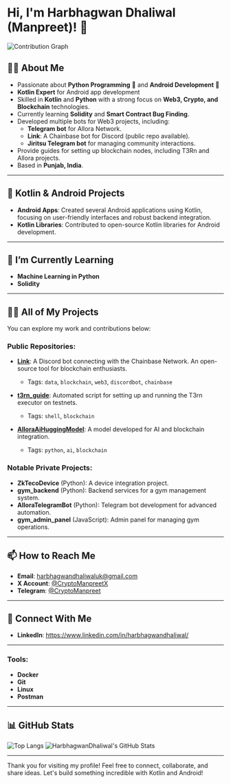 # Hi, I'm Harbhagwan Dhaliwal (Manpreet)! 👋

![Contribution Graph](https://raw.githubusercontent.com/HarbhagwanDhaliwal/HarbhagwanDhaliwal/output/github-contribution-grid-snake.svg)



## 👨‍💻 About Me
- Passionate about **Python Programming** 🐍 and **Android Development** 📱
- **Kotlin Expert** for Android app development
- Skilled in **Kotlin** and **Python** with a strong focus on **Web3, Crypto, and Blockchain** technologies.
- Currently learning **Solidity** and **Smart Contract Bug Finding**.
- Developed multiple bots for Web3 projects, including:
  - **Telegram bot** for Allora Network.
  - **Link**: A Chainbase bot for Discord (public repo available).
  - **Jiritsu Telegram bot** for managing community interactions.
- Provide guides for setting up blockchain nodes, including T3Rn and Allora projects.
- Based in **Punjab, India**.

---

## 📱 Kotlin & Android Projects
- **Android Apps**: Created several Android applications using Kotlin, focusing on user-friendly interfaces and robust backend integration.
- **Kotlin Libraries**: Contributed to open-source Kotlin libraries for Android development.

---

## 🌱 I’m Currently Learning
- **Machine Learning in Python**
- **Solidity**

---

## 👨‍💻 All of My Projects
You can explore my work and contributions below:

### Public Repositories:
- **[Link](https://github.com/HarbhagwanDhaliwal/Link)**: A Discord bot connecting with the Chainbase Network. An open-source tool for blockchain enthusiasts.
  - Tags: `data`, `blockchain`, `web3`, `discordbot`, `chainbase`  

- **[t3rn_guide](https://github.com/HarbhagwanDhaliwal/t3rn_guide)**: Automated script for setting up and running the T3rn executor on testnets.
  - Tags: `shell`, `blockchain`

- **[AlloraAiHuggingModel](https://github.com/HarbhagwanDhaliwal/AlloraAiHuggingModel)**: A model developed for AI and blockchain integration.
  - Tags: `python`, `ai`, `blockchain`

### Notable Private Projects:
- **ZkTecoDevice** (Python): A device integration project.
- **gym_backend** (Python): Backend services for a gym management system.
- **AlloraTelegramBot** (Python): Telegram bot development for advanced automation.
- **gym_admin_panel** (JavaScript): Admin panel for managing gym operations.

---

## 📫 How to Reach Me
- **Email**: harbhagwandhaliwaluk@gmail.com
- **X Account**: [@CryptoManpreetX](https://x.com/CryptoManpreetX)
- **Telegram**: [@CryptoManpreet](https://t.me/CryptoManpreet)

---

## 🤝 Connect With Me
- **LinkedIn**: https://www.linkedin.com/in/harbhagwandhaliwal/

---

### Tools:
- **Docker**
- **Git**
- **Linux**
- **Postman**

---

## 📊 GitHub Stats
![Top Langs](https://github-readme-stats.vercel.app/api/top-langs/?username=HarbhagwanDhaliwal&layout=compact&theme=radical)
![HarbhagwanDhaliwal's GitHub Stats](https://github-readme-stats.vercel.app/api?username=HarbhagwanDhaliwal&show_icons=true&theme=radical)

---

Thank you for visiting my profile! Feel free to connect, collaborate, and share ideas. Let's build something incredible with Kotlin and Android!
